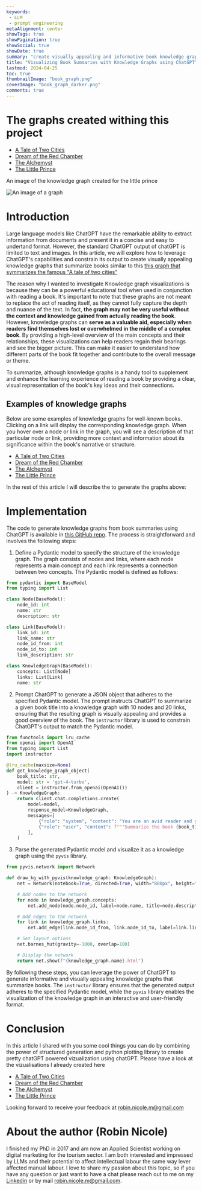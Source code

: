 ```yaml
---
keywords:
 - LLM
 - prompt engineering 
metaAlignment: center
showTags: true
showPagination: true
showSocial: true
showDate: true
summary: "create visually appealing and informative book knowledge graphs using the power of Large Language Models"
title: "Visualizing Book Summaries with Knowledge Graphs using ChatGPT"
lastmod: 2024-04-25
toc: true
thumbnailImage: "book_graph.png"
coverImage: "book_graph_darker.png"
comments: true
---
```


# The graphs created withing this project 
- [A Tale of Two Cities](/a_tale_of_two_cities.html)
- [Dream of the Red Chamber](/dream_of_the_red_chamber.html)
- [The Alchemyst](/the_alchemyst.html)
- [The Little Prince](/the_little_prince.html)

An image of the knowledge graph created for the little prince

![An image of a graph](/little_prince.png)

# Introduction
Large language models like ChatGPT have the remarkable ability to extract information from documents and present it in a concise and easy to undertand format. However, the standard ChatGPT output of chatGPT is limited to text and images. In this article, we will explore how to leverage ChatGPT's capabilities and constrain its output to create visually appealing knowledge graphs that summarize books similar to this [this graph that symmarizes the famous "A tale of two cities"](/a_tale_of_two_cities.html)

The reason why I wanted to investigate Knowledge graph visualizations is because they can be a powerful educational tool when used in conjunction with reading a book. It's important to note that these graphs are not meant to replace the act of reading itself, as they cannot fully capture the depth and nuance of the text. In fact, **the graph may not be very useful without the context and knowledge gained from actually reading the book**.
However, knowledge graphs can **serve as a valuable aid, especially when readers find themselves lost or overwhelmed in the middle of a complex book**. By providing a high-level overview of the main concepts and their relationships, these visualizations can help readers regain their bearings and see the bigger picture. This can make it easier to understand how different parts of the book fit together and contribute to the overall message or theme.

To summarize, although knowledge graphs is a handy tool to supplement and enhance the learning experience of reading a book by providing a clear, visual representation of the book's key ideas and their connections.

## Examples of knowledge graphs
Below are some examples of knowledge graphs for well-known books. Clicking on a link will display the corresponding knowledge graph. When you hover over a node or link in the graph, you will see a description of that particular node or link, providing more context and information about its significance within the book's narrative or structure.
- [A Tale of Two Cities](/a_tale_of_two_cities.html)
- [Dream of the Red Chamber](/dream_of_the_red_chamber.html)
- [The Alchemyst](/the_alchemyst.html)
- [The Little Prince](/the_little_prince.html)

In the rest of this article I will describe the to generate the graphs above: 
# Implementation
The code to generate knowledge graphs from book summaries using ChatGPT is available in [this GitHub repo](https://github.com/robinicole/llm-graph). The process is straightforward and involves the following steps:

1. Define a Pydantic model to specify the structure of the knowledge graph. The graph consists of nodes and links, where each node represents a main concept and each link represents a connection between two concepts. The Pydantic model is defined as follows:

```python
from pydantic import BaseModel
from typing import List

class Node(BaseModel):
    node_id: int
    name: str
    description: str

class Link(BaseModel):
    link_id: int
    link_name: str
    node_id_from: int
    node_id_to: int
    link_description: str

class KnowledgeGraph(BaseModel):
    concepts: List[Node]
    links: List[Link]
    name: str
```

2. Prompt ChatGPT to generate a JSON object that adheres to the specified Pydantic model. The prompt instructs ChatGPT to summarize a given book title into a knowledge graph with 10 nodes and 20 links, ensuring that the resulting graph is visually appealing and provides a good overview of the book. The `instructor` library is used to constrain ChatGPT's output to match the Pydantic model.

```python
from functools import lru_cache
from openai import OpenAI
from typing import List
import instructor

@lru_cache(maxsize=None)
def get_knowledge_graph_object(
    book_title: str,
    model: str = 'gpt-4-turbo',
    client = instructor.from_openai(OpenAI())
) -> KnowledgeGraph:
    return client.chat.completions.create(
        model=model,
        response_model=KnowledgeGraph,
        messages=[
            {"role": "system", "content": "You are an avid reader and you summarize books in knowledge graphs and make it entertaining"},
            {"role": "user", "content": f"""Summarize the book {book_title} in the graph given as type. Each of the nodes in the graph represents one main concept of the book. Each of the links represents a connection between two main concepts. The graph should have 10 nodes and 20 links. The resulting graph should be visually appealing and give a good global understanding of the book it summarizes. Take some time and reason step by step before creating the graph object to make a graph that will be easy to display. A node should not have self-loops and there should not be loops between two nodes. The graph should give the reader a good summary of the book."""}
        ],
    )
```

3. Parse the generated Pydantic model and visualize it as a knowledge graph using the `pyvis` library.

```python
from pyvis.network import Network

def draw_kg_with_pyvis(knowledge_graph: KnowledgeGraph):
    net = Network(notebook=True, directed=True, width="800px", height="600px")

    # Add nodes to the network
    for node in knowledge_graph.concepts:
        net.add_node(node.node_id, label=node.name, title=node.description.replace('.', '.\n'), shape="box")

    # Add edges to the network
    for link in knowledge_graph.links:
        net.add_edge(link.node_id_from, link.node_id_to, label=link.link_name, title=link.link_description.replace('.', '.\n'))

    # Set layout options
    net.barnes_hut(gravity=-1000, overlap=100)

    # Display the network
    return net.show(f"{knowledge_graph.name}.html")
```

By following these steps, you can leverage the power of ChatGPT to generate informative and visually appealing knowledge graphs that summarize books. The `instructor` library ensures that the generated output adheres to the specified Pydantic model, while the `pyvis` library enables the visualization of the knowledge graph in an interactive and user-friendly format.


# Conclusion
In this article I shared with you some cool things you can do by combining the power of structured generation and python plotting library to create pretty chatGPT powered vizualization using chatGPT. Please have a look at the vizualisations I already created here 
- [A Tale of Two Cities](/a_tale_of_two_cities.html)
- [Dream of the Red Chamber](/dream_of_the_red_chamber.html)
- [The Alchemyst](/the_alchemyst.html)
- [The Little Prince](/the_little_prince.html)

Looking forward to receive your feedback at robin.nicole.m@gmail.com

# About the author (Robin Nicole) 
I finished my PhD in 2017 and am now an Applied Scientist  working on digital marketing for the tourism sector. 
I am both interested and impressed by LLMs and their potential to affect intellectual labour the same way lever affected manual labour.
I love to share my passion about this topic, so if you have any question or just want to have a chat please reach out to me on my [Linkedin](https://www.linkedin.com/in/robin-nicole-phd-54929349/) or by mail robin.nicole.m@gmail.com.